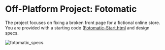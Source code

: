 # Off-Platform Project: Fotomatic

The project focuses on fixing a broken front page for a fictional online store. You are provided with a starting code ([Fotomatic-Start.html](https://zuzoup.github.io/Codecademy/Fotomatic/Fotomatic-start.html) and design specs. 

![fotomatic_specs](https://github.com/zuzOup/Codecademy/blob/62b400449487433396f61f5bac228bf41280a46b/Fotomatic/fotomatic_specs.png)

